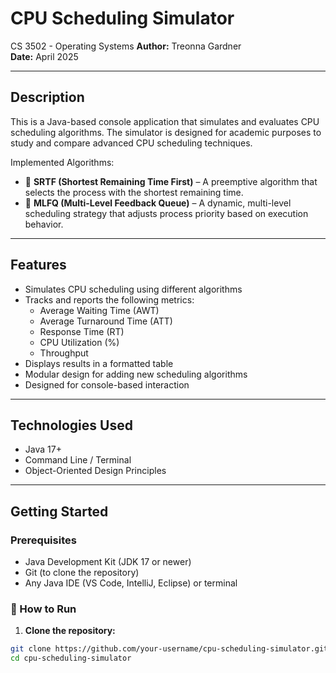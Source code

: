 # CPU Scheduling Simulator
CS 3502 - Operating Systems
**Author:** Treonna Gardner  
**Date:** April 2025

---

## Description

This is a Java-based console application that simulates and evaluates CPU scheduling algorithms. The simulator is designed for academic purposes to study and compare advanced CPU scheduling techniques.

Implemented Algorithms:
- 🔁 **SRTF (Shortest Remaining Time First)** – A preemptive algorithm that selects the process with the shortest remaining time.
- 🔄 **MLFQ (Multi-Level Feedback Queue)** – A dynamic, multi-level scheduling strategy that adjusts process priority based on execution behavior.

---

## Features

- Simulates CPU scheduling using different algorithms
- Tracks and reports the following metrics:
  - Average Waiting Time (AWT)
  - Average Turnaround Time (ATT)
  - Response Time (RT)
  - CPU Utilization (%)
  - Throughput
- Displays results in a formatted table
- Modular design for adding new scheduling algorithms
- Designed for console-based interaction

---

## Technologies Used

- Java 17+
- Command Line / Terminal
- Object-Oriented Design Principles

---

## Getting Started

### Prerequisites

- Java Development Kit (JDK 17 or newer)
- Git (to clone the repository)
- Any Java IDE (VS Code, IntelliJ, Eclipse) or terminal

### 🔧 How to Run

1. **Clone the repository:**

```bash
git clone https://github.com/your-username/cpu-scheduling-simulator.git
cd cpu-scheduling-simulator
